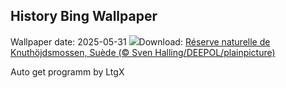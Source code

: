 ## History Bing Wallpaper
Wallpaper date: 2025-05-31
![](https://www.bing.com/th?id=OHR.SwedenReserve_FR-FR4947459912_UHD.jpg&w=1000)Download: [Réserve naturelle de Knuthöjdsmossen, Suède (© Sven Halling/DEEPOL/plainpicture)](https://www.bing.com/th?id=OHR.SwedenReserve_FR-FR4947459912_UHD.jpg)

Auto get programm by LtgX
